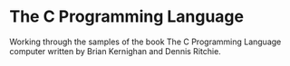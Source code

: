 # The C Programming Language

Working through the samples of the book The C Programming Language computer written by Brian Kernighan and Dennis Ritchie.